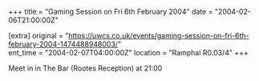 +++
title = "Gaming Session on Fri 6th February 2004"
date = "2004-02-06T21:00:00Z"

[extra]
original = "https://uwcs.co.uk/events/gaming-session-on-fri-6th-february-2004-1474488948003/"    
ent_time = "2004-02-07T04:00:00Z"
location = "Ramphal R0.03/4"
+++

Meet in in The Bar (Rootes Reception) at 21:00

